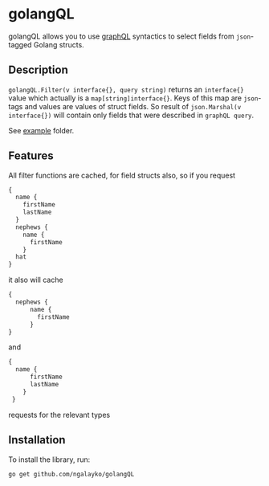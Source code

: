 # golangQL

golangQL allows you to use [graphQL](http://graphql.org/) syntactics to select fields from `json`-tagged Golang structs.

## Description
`golangQL.Filter(v interface{}, query string)` returns an `interface{}` value which actually is a `map[string]interface{}`. Keys of this map are `json`-tags and values are values of struct fields. So result of `json.Marshal(v interface{})` will contain only fields that were described in `graphQL query`.

See [example](example) folder.

## Features
All filter functions are cached, for field structs also, so if you request 
```graphQL
{
  name {
    firstName 
    lastName
  } 
  nephews { 
    name { 
      firstName 
    } 
  hat 
} 
```
it also will cache
```graphQL
{
  nephews { 
      name { 
        firstName 
      } 
}
```
and 
```graphQL
{
  name {
      firstName 
      lastName
    } 
 }
```
requests for the relevant types

## Installation
To install the library, run:
```bash
go get github.com/ngalayko/golangQL
```
